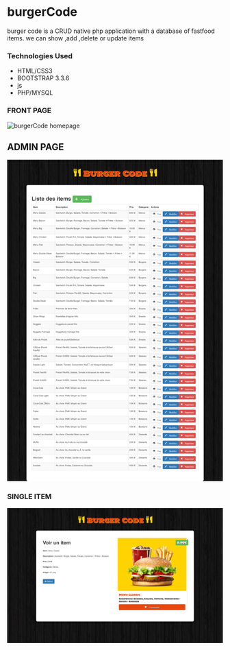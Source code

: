 # burgerCode
burger code is a CRUD native php application with a database of fastfood items. we can show ,add ,delete or update items

### Technologies Used

* HTML/CSS3
* BOOTSTRAP 3.3.6
* js
* PHP/MYSQL

### FRONT PAGE

![burgerCode homepage](https://raw.githubusercontent.com/MounirK/burgerCode/master/screenshots/homepage.png)
## ADMIN PAGE
![burgerCode admin](https://raw.githubusercontent.com/MounirK/burgerCode/master/screenshots/admin.png)

### SINGLE ITEM

![burgerCode single item](https://raw.githubusercontent.com/MounirK/burgerCode/master/screenshots/show_item.png)
